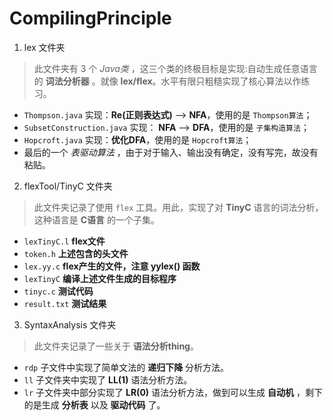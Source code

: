  # CompilingPrinciple

1. lex 文件夹

> 此文件夹有 3 个 *Java类* ，这三个类的终极目标是实现:自动生成任意语言的 **词法分析器** 。就像 **lex/flex**。水平有限只粗糙实现了核心算法以作练习。

- `Thompson.java` 实现：**Re(正则表达式)** --> **NFA**，使用的是 `Thompson算法`；
- `SubsetConstruction.java` 实现： **NFA** --> **DFA**，使用的是 `子集构造算法`；
- `Hopcroft.java` 实现：**优化DFA**，使用的是 `Hopcroft算法`；
- 最后的一个 *表驱动算法* ，由于对于输入、输出没有确定，没有写完，故没有粘贴。

2. flexTool/TinyC 文件夹

> 此文件夹记录了使用 `flex` 工具。用此，实现了对 **TinyC** 语言的词法分析，这种语言是 **C语言** 的一个子集。

- `lexTinyC.l`    **flex文件**
- `token.h`       **上述包含的头文件**
- `lex.yy.c`      **flex产生的文件，注意 yylex() 函数**
- `lexTinyC`      **编译上述文件生成的目标程序**
- `tinyc.c`       **测试代码**
- `result.txt`    **测试结果**

3. SyntaxAnalysis 文件夹

> 此文件夹记录了一些关于 **语法分析thing**。

- `rdp` 子文件中实现了简单文法的 **递归下降** 分析方法。
- `ll` 子文件夹中实现了 **LL(1)** 语法分析方法。
- `lr` 子文件夹中部分实现了 **LR(0)** 语法分析方法，做到可以生成 **自动机** ，剩下的是生成 **分析表** 以及 **驱动代码** 了。
